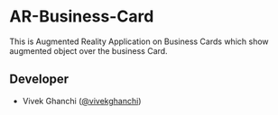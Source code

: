 # AR-Business-Card

This is Augmented Reality Application on Business Cards which show augmented object over the business Card.


## Developer

- Vivek Ghanchi ([@vivekghanchi](https://github.com/vivekghanchi))
